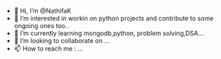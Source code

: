 - 👋 Hi, I’m @NathifaK
- 👀 I’m interested in workin on python projects and contribute to some ongoing ones too..
- 🌱 I’m currently learning mongodb,python, problem solving,DSA...
- 💞️ I’m looking to collaborate on ...
- 📫 How to reach me : ...

<!---
NathifaK/NathifaK is a ✨ special ✨ repository because its `README.md` (this file) appears on your GitHub profile.
You can click the Preview link to take a look at your changes.
--->
